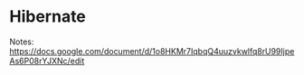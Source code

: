 # Hibernate
Notes:
https://docs.google.com/document/d/1o8HKMr7IqbqQ4uuzvkwlfq8rU99IjpeAs6P08rYJXNc/edit
